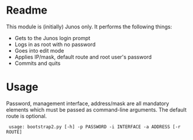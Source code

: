 # Readme
This module is (initially) Junos only.  It performs the following things:

* Gets to the Junos login prompt
* Logs in as root with no password
* Goes into edit mode
* Applies IP/mask, default route and root user's password
* Commits and quits

# Usage
Password, management interface, address/mask are all mandatory elements which must be passed as command-line arguments.
The default route is optional. 

` usage: bootstrap2.py [-h] -p PASSWORD -i INTERFACE -a ADDRESS [-r ROUTE]`